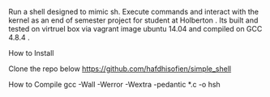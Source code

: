 

Run a shell designed to mimic sh. Execute commands and interact with the kernel as an end of semester project for student at Holberton . 
Its built and tested on virtruel box via vagrant image ubuntu 14.04 and compiled on GCC 4.8.4 .


How to Install


Clone the repo below
https://github.com/hafdhisofien/simple_shell


How to Compile
gcc -Wall -Werror -Wextra -pedantic *.c -o hsh

